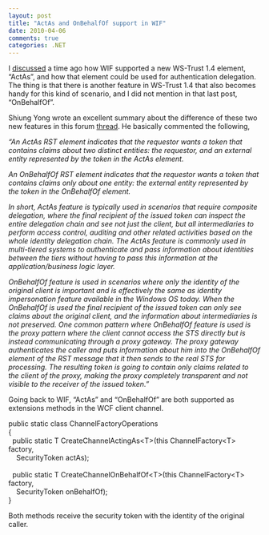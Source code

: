 ```yaml
---
layout: post
title: "ActAs and OnBehalfOf support in WIF"
date: 2010-04-06
comments: true
categories: .NET
---
```


I
[discussed](http://weblogs.asp.net/cibrax/archive/2010/01/04/actas-in-ws-trust-1-4.aspx)
a time ago how WIF supported a new WS-Trust 1.4 element, “ActAs”, and
how that element could be used for authentication delegation.  The thing
is that there is another feature in WS-Trust 1.4 that also becomes handy
for this kind of scenario, and I did not mention in that last post,
“OnBehalfOf”.

Shiung Yong wrote an excellent summary about the difference of these two
new features in this forum
[thread](http://social.msdn.microsoft.com/Forums/en-US/Geneva/thread/78e3e93f-0e59-4236-a174-484212b66554).
He basically commented the following,

*“An ActAs RST element indicates that the requestor wants a token that
contains claims about two distinct entities: the requestor, and an
external entity represented by the token in the ActAs element.*

*An OnBehalfOf RST element indicates that the requestor wants a token
that contains claims only about one entity: the external entity
represented by the token in the OnBehalfOf element.*

*In short, ActAs feature is typically used in scenarios that require
composite delegation, where the final recipient of the issued token can
inspect the entire delegation chain and see not just the client, but all
intermediaries to perform access control, auditing and other related
activities based on the whole identity delegation chain. The ActAs
feature is commonly used in multi-tiered systems to authenticate and
pass information about identities between the tiers without having to
pass this information at the application/business logic layer.*

*OnBehalfOf feature is used in scenarios where only the identity of the
original client is important and is effectively the same as identity
impersonation feature available in the Windows OS today. When the
OnBehalfOf is used the final recipient of the issued token can only see
claims about the original client, and the information about
intermediaries is not preserved. One common pattern where OnBehalfOf
feature is used is the proxy pattern where the client cannot access the
STS directly but is instead communicating through a proxy gateway. The
proxy gateway authenticates the caller and puts information about him
into the OnBehalfOf element of the RST message that it then sends to the
real STS for processing. The resulting token is going to contain only
claims related to the client of the proxy, making the proxy completely
transparent and not visible to the receiver of the issued token.”*

Going back to WIF, “ActAs” and “OnBehalfOf” are both supported as
extensions methods in the WCF client channel.

public static class ChannelFactoryOperations \
{ \
  public static T CreateChannelActingAs\<T\>(this ChannelFactory\<T\>
factory, \
    SecurityToken actAs); \
  \
  public static T CreateChannelOnBehalfOf\<T\>(this ChannelFactory\<T\>
factory, \
    SecurityToken onBehalfOf); \
}

Both methods receive the security token with the identity of the
original caller.

